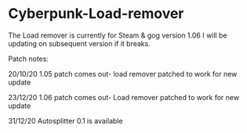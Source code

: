 # Cyberpunk-Load-remover

The Load remover is currently for Steam & gog version 1.06
I will be updating on subsequent version if it breaks.

Patch notes:

20/10/20
1.05 patch comes out- load remover patched to work for new update

23/12/20
1.06 patch comes out- Load remover patched to work for new update

31/12/20
Autosplitter 0.1 is available
